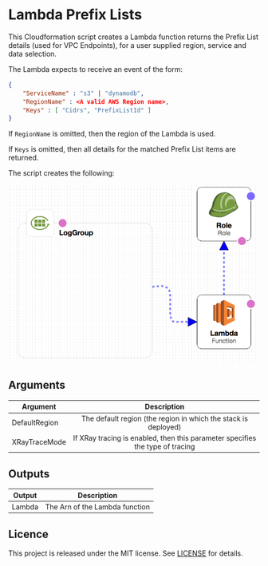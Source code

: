 # Lambda Prefix Lists

This Cloudformation script creates a Lambda function returns the Prefix List details (used for VPC Endpoints), for a user supplied region, service and data selection.  

The Lambda expects to receive an event of the form:

```json
{
	"ServiceName" : "s3" | "dynamodb",
	"RegionName" : <A valid AWS Region name>,
	"Keys" : [ "Cidrs", "PrefixListId" ]
}
```

If `RegionName` is omitted, then the region of the Lambda is used.

If `Keys` is omitted, then all details for the matched Prefix List items are returned.

The script creates the following:

![alt text](https://github.com/gford1000-aws/lambda-prefix-lists/blob/master/PrefixList.png "Script per designer")


## Arguments

| Argument                      | Description                                                                     |
| ----------------------------- |:-------------------------------------------------------------------------------:|
| DefaultRegion                 | The default region (the region in which the stack is deployed)                  |
| XRayTraceMode                 | If XRay tracing is enabled, then this parameter specifies the type of tracing   |


## Outputs

| Output               | Description                                            |
| ---------------------|:------------------------------------------------------:|
| Lambda               | The Arn of the Lambda function                         |


## Licence

This project is released under the MIT license. See [LICENSE](LICENSE) for details.
